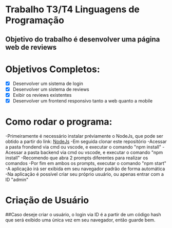# Trabalho T3/T4 Linguagens de Programação
## Objetivo do trabalho é desenvolver uma página web de reviews

# Objetivos Completos:
-[x] Desenvolver um sistema de login
-[x] Desenvolver um sistema de reviews
-[x] Exibir os reviews existentes
-[x] Desenvolver um frontend responsivo tanto a web quanto a mobile

# Como rodar o programa:
-Primeiramente é necessário instalar préviamente o NodeJs, que pode ser obtido a partir do link: [NodeJs](https://nodejs.org/en/)
-Em seguida clonar este repositório
-Acessar a pasta frondend via cmd ou vscode, e executar o comando "npm install"
-Acessar a pasta backend via cmd ou vscode, e executar o comando "npm install"
-Recomendo que abra 2 prompts diferentes para realizar os comandos
-Por fim em ambos os prompts, executar o comando "npm start"
-A aplicação irá ser exibida em seu navegador padrão de forma automática
-Na aplicação é possível criar seu próprio usuário, ou apenas entrar com a ID "admin"

# Criação de Usuário
##Caso deseje criar o usuário, o login via ID é a partir de um código hash que será exibido uma única vez em seu navegador, então guarde bem.